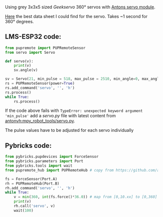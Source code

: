 Using grey 3x3x5 sized _Geekservo_ 360° servos with [Antons servo module](https://docs.antonsmindstorms.com/en/latest/Software/mpy_robot_tools.html#mpy-robot-tools-servo-module).

[Here](https://shop.pimoroni.com/products/geekservo-building-bricks-360-degree-servo) the best data sheet I could find for the servo. Takes ~1 second for 360° degrees.

## LMS-ESP32 code:

```python
from pupremote import PUPRemoteSensor
from servo import Servo

def servo(v):
    print(v)
    sv.angle(v)

sv = Servo(21, min_pulse = 518, max_pulse = 2510, min_angle=0, max_angle=360)
rs = PUPRemoteSensor(power=True)
rs.add_command('servo', '', 'h')
rs.process()
while True:
    rs.process()
```
If the code above fails with `TypeError: unexpected keyword argument 'min_pulse'` add a _servo.py_ file with latest content from [antonvh:mpy_robot_tools/servo.py](https://github.com/antonvh/mpy-robot-tools/blob/master/mpy_robot_tools/servo.py).

The pulse values have to be adjusted for each servo individually

## Pybricks code:

```python
from pybricks.pupdevices import ForceSensor
from pybricks.parameters import Port
from pybricks.tools import wait
from pupremote_hub import PUPRemoteHub # copy from https://github.com/antonvh/PUPRemote/blob/main/src/pupremote_hub.py

fs = ForceSensor(Port.A)
rh = PUPRemoteHub(Port.B)
rh.add_command('servo', '', 'h')
while True:
    v = min(360, int(fs.force()*36.0)) # map from [0,10.xx] to [0,360]
    print(v)
    rh.call('servo', v)
    wait(100)
```
